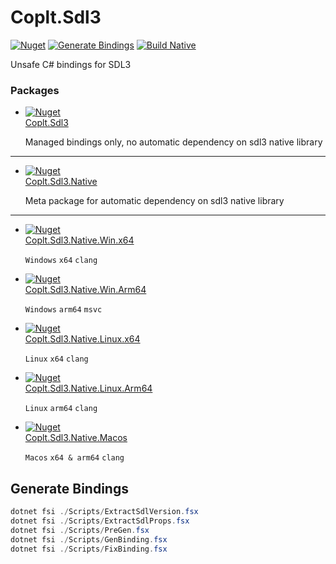 # Coplt.Sdl3

[![Nuget](https://img.shields.io/nuget/v/Coplt.Sdl3)](https://www.nuget.org/packages/Coplt.Sdl3/)
[![Generate Bindings](https://github.com/coplt/Coplt.Sdl3/actions/workflows/generate-bindings.yml/badge.svg)](https://github.com/coplt/Coplt.Sdl3/actions/workflows/generate-bindings.yml)
[![Build Native](https://github.com/coplt/Coplt.Sdl3/actions/workflows/build-native.yml/badge.svg)](https://github.com/coplt/Coplt.Sdl3/actions/workflows/build-native.yml)

Unsafe C# bindings for SDL3

### Packages
- [![Nuget](https://img.shields.io/nuget/v/Coplt.Sdl3)](https://www.nuget.org/packages/Coplt.Sdl3/)  
  [Coplt.Sdl3](https://www.nuget.org/packages/Coplt.Sdl3/)
  
  Managed bindings only, no automatic dependency on sdl3 native library

---

- [![Nuget](https://img.shields.io/nuget/v/Coplt.Sdl3.Native)](https://www.nuget.org/packages/Coplt.Sdl3.Native/)  
  [Coplt.Sdl3.Native](https://www.nuget.org/packages/Coplt.Sdl3.Native/)  

  Meta package for automatic dependency on sdl3 native library

---

- [![Nuget](https://img.shields.io/nuget/v/Coplt.Sdl3.Native.Win.x64)](https://www.nuget.org/packages/Coplt.Sdl3.Native.Win.x64/)  
  [Coplt.Sdl3.Native.Win.x64](https://www.nuget.org/packages/Coplt.Sdl3.Native.Win.x64/)  

  `Windows` `x64` `clang`

- [![Nuget](https://img.shields.io/nuget/v/Coplt.Sdl3.Native.Win.Arm64)](https://www.nuget.org/packages/Coplt.Sdl3.Native.Win.Arm64/)  
  [Coplt.Sdl3.Native.Win.Arm64](https://www.nuget.org/packages/Coplt.Sdl3.Native.Win.Arm64/)  

  `Windows` `arm64`  `msvc`

- [![Nuget](https://img.shields.io/nuget/v/Coplt.Sdl3.Native.Linux.x64)](https://www.nuget.org/packages/Coplt.Sdl3.Native.Linux.x64/)  
  [Coplt.Sdl3.Native.Linux.x64](https://www.nuget.org/packages/Coplt.Sdl3.Native.Linux.x64/)  

  `Linux` `x64` `clang`

- [![Nuget](https://img.shields.io/nuget/v/Coplt.Sdl3.Native.Linux.Arm64)](https://www.nuget.org/packages/Coplt.Sdl3.Native.Linux.Arm64/)  
  [Coplt.Sdl3.Native.Linux.Arm64](https://www.nuget.org/packages/Coplt.Sdl3.Native.Linux.Arm64/)  

  `Linux` `arm64` `clang`

- [![Nuget](https://img.shields.io/nuget/v/Coplt.Sdl3.Native.Macos)](https://www.nuget.org/packages/Coplt.Sdl3.Native.Macos/)  
  [Coplt.Sdl3.Native.Macos](https://www.nuget.org/packages/Coplt.Sdl3.Native.Macos/)  

  `Macos` `x64 & arm64` `clang`

## Generate Bindings

```powershell
dotnet fsi ./Scripts/ExtractSdlVersion.fsx
dotnet fsi ./Scripts/ExtractSdlProps.fsx
dotnet fsi ./Scripts/PreGen.fsx
dotnet fsi ./Scripts/GenBinding.fsx
dotnet fsi ./Scripts/FixBinding.fsx
```
